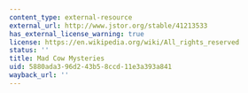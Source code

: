 ```yaml
---
content_type: external-resource
external_url: http://www.jstor.org/stable/41213533
has_external_license_warning: true
license: https://en.wikipedia.org/wiki/All_rights_reserved
status: ''
title: Mad Cow Mysteries
uid: 5880ada3-96d2-43b5-8ccd-11e3a393a841
wayback_url: ''
---
```


